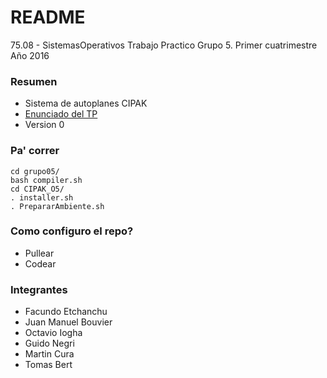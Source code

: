 # README #

75.08 - SistemasOperativos Trabajo Practico Grupo 5. Primer cuatrimestre Año 2016 

### Resumen ###

* Sistema de autoplanes CIPAK
* [Enunciado del TP](http://materias.fi.uba.ar/7508/Practica-2016/SO7508_TP_TemaK_2016-1c.pdf)
* Version 0

### Pa' correr ###

```
cd grupo05/
bash compiler.sh
cd CIPAK_O5/
. installer.sh
. PrepararAmbiente.sh
```
### Como configuro el repo? ###

* Pullear
* Codear

### Integrantes ###

* Facundo Etchanchu
* Juan Manuel Bouvier
* Octavio Iogha
* Guido Negri
* Martin Cura
* Tomas Bert

